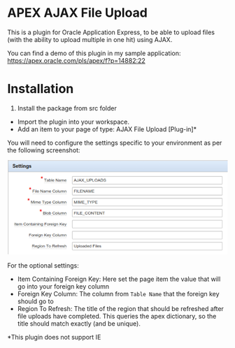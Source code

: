 APEX AJAX File Upload
================

This is a plugin for Oracle Application Express, to be able to upload files (with the ability to upload multiple in one hit) using AJAX.

You can find a demo of this plugin in my sample application: https://apex.oracle.com/pls/apex/f?p=14882:22

Installation
==

1. Install the package from src folder
* Import the plugin into your workspace.
* Add an item to your page of type: AJAX File Upload [Plug-in]*

You will need to configure the settings specific to your environment as per the following screenshot:

![Item settings](doc/plugin-config.png)

For the optional settings:

* Item Containing Foreign Key: Here set the page item the value that will go into your foreign key column
* Foreign Key Column: The column from `Table Name` that the foreign key should go to
* Region To Refresh: The title of the region that should be refreshed after file uploads have completed. This queries the apex dictionary, so the title should match exactly (and be unique).

*This plugin does not support IE
